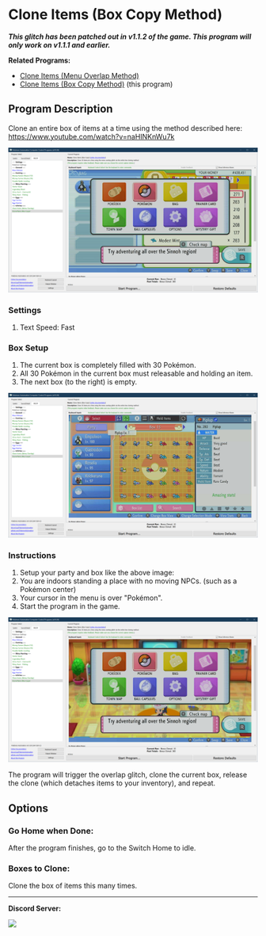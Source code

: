 # Clone Items (Box Copy Method)

***This glitch has been patched out in v1.1.2 of the game. This program will only work on v1.1.1 and earlier.***

**Related Programs:**
- [Clone Items (Menu Overlap Method)](CloneItemsMenuOverlap.md)
- [Clone Items (Box Copy Method)](CloneItemsBoxCopy.md) (this program)

## Program Description

Clone an entire box of items at a time using the method described here: https://www.youtube.com/watch?v=naHINKnWu7k

<img src="images/CloneItemsBoxCopy-0.png">

### Settings

1. Text Speed: Fast

### Box Setup

1. The current box is completely filled with 30 Pokémon.
2. All 30 Pokémon in the current box must releasable and holding an item.
3. The next box (to the right) is empty.

<img src="images/CloneItemsBoxCopy-1.png">

### Instructions

1. Setup your party and box like the above image:
2. You are indoors standing a place with no moving NPCs. (such as a Pokémon center)
3. Your cursor in the menu is over "Pokémon".
4. Start the program in the game.

<img src="images/CloneItemsBoxCopy-2.png">

The program will trigger the overlap glitch, clone the current box, release the clone (which detaches items to your inventory), and repeat.


## Options

### Go Home when Done:

After the program finishes, go to the Switch Home to idle.

### Boxes to Clone:

Clone the box of items this many times.

<hr>

**Discord Server:** 

[<img src="https://canary.discordapp.com/api/guilds/695809740428673034/widget.png?style=banner2">](https://discord.gg/cQ4gWxN)

